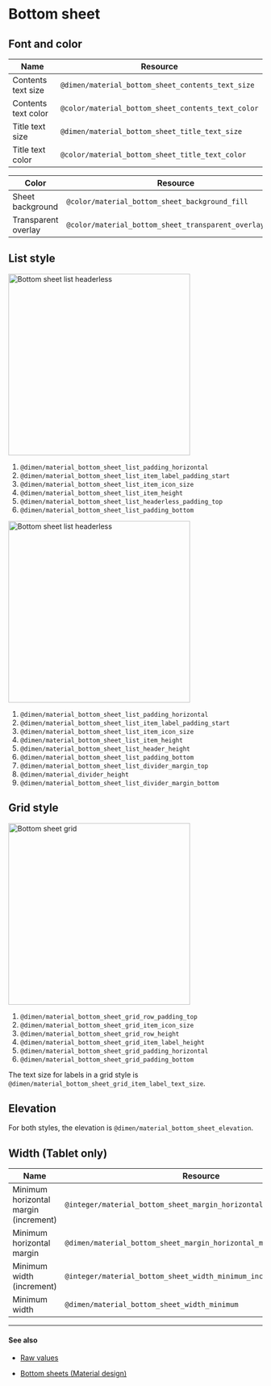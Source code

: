 # Bottom sheet

## Font and color

| Name | Resource |
| ---- | -------- |
| Contents text size  | `@dimen/material_bottom_sheet_contents_text_size`  |
| Contents text color | `@color/material_bottom_sheet_contents_text_color` |
| Title text size  | `@dimen/material_bottom_sheet_title_text_size`  |
| Title text color | `@color/material_bottom_sheet_title_text_color` |

| Color | Resource |
| ----- | -------- |
| Sheet background    | `@color/material_bottom_sheet_background_fill` |
| Transparent overlay | `@color/material_bottom_sheet_transparent_overlay_fill` |


## List style

<img src="../images/components_bottomsheets_list_headerless_specs.png" alt="Bottom sheet list headerless" style="width: 360px;"/>

1. `@dimen/material_bottom_sheet_list_padding_horizontal`
2. `@dimen/material_bottom_sheet_list_item_label_padding_start`
3. `@dimen/material_bottom_sheet_list_item_icon_size`
4. `@dimen/material_bottom_sheet_list_item_height`
5. `@dimen/material_bottom_sheet_list_headerless_padding_top`
6. `@dimen/material_bottom_sheet_list_padding_bottom`

<img src="../images/components_bottomsheets_list_header_specs.png" alt="Bottom sheet list headerless" style="width: 360px;"/>

1. `@dimen/material_bottom_sheet_list_padding_horizontal`
2. `@dimen/material_bottom_sheet_list_item_label_padding_start`
3. `@dimen/material_bottom_sheet_list_item_icon_size`
4. `@dimen/material_bottom_sheet_list_item_height`
5. `@dimen/material_bottom_sheet_list_header_height`
6. `@dimen/material_bottom_sheet_list_padding_bottom`
7. `@dimen/material_bottom_sheet_list_divider_margin_top`
8. `@dimen/material_divider_height`
9. `@dimen/material_bottom_sheet_list_divider_margin_bottom`


## Grid style

<img src="../images/components_bottomsheets_grid_specs.png" alt="Bottom sheet grid" style="width: 360px;"/>

1. `@dimen/material_bottom_sheet_grid_row_padding_top`
2. `@dimen/material_bottom_sheet_grid_item_icon_size`
3. `@dimen/material_bottom_sheet_grid_row_height`
4. `@dimen/material_bottom_sheet_grid_item_label_height`
5. `@dimen/material_bottom_sheet_grid_padding_horizontal`
6. `@dimen/material_bottom_sheet_grid_padding_bottom` 

The text size for labels in a grid style is `@dimen/material_bottom_sheet_grid_item_label_text_size`.

## Elevation

For both styles, the elevation is `@dimen/material_bottom_sheet_elevation`.

## Width (Tablet only)

| Name | Resource |
| ---- | -------- |
| Minimum horizontal margin (increment) | `@integer/material_bottom_sheet_margin_horizontal_minimum_increment` |
| Minimum horizontal margin             | `@dimen/material_bottom_sheet_margin_horizontal_minimum`             |
| Minimum width (increment)             | `@integer/material_bottom_sheet_width_minimum_increment`             |
| Minimum width                         | `@dimen/material_bottom_sheet_width_minimum`                         |


---

#### See also

- [Raw values](https://github.com/AoDevBlue/MaterialValues/blob/master/material-values/src/main/res-component/values/bottom_sheet.xml)

- [Bottom sheets (Material design)](https://material.google.com/components/bottom-sheets.html)

